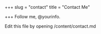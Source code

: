+++
slug = "contact"
title = "Contact Me"

+++
Follow me, @yourinfo.

Edit this file by opening /content/contact.md